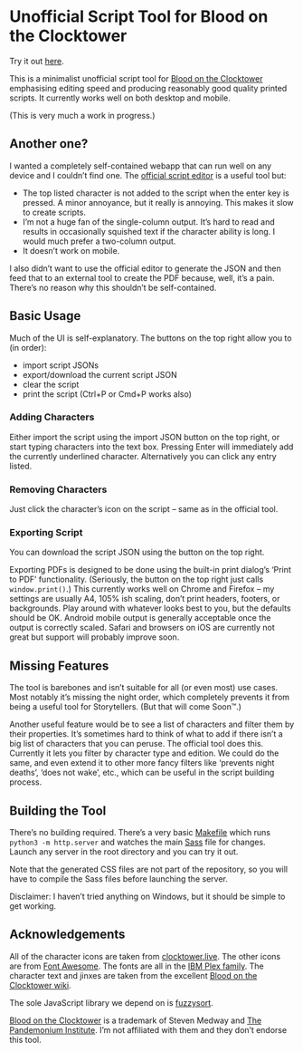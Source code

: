 # Unofficial Script Tool for Blood on the Clocktower 

Try it out [here](https://creynolds.ie/botc-script-tool).

This is a minimalist unofficial script tool for [Blood on the Clocktower](https://bloodontheclocktower.com/) emphasising editing speed and producing reasonably good quality printed scripts. It currently works well on both desktop and mobile.

(This is very much a work in progress.)

## Another one?

I wanted a completely self-contained webapp that can run well on any device and I couldn’t find one. The [official script editor](https://script.bloodontheclocktower.com/) is a useful tool but:

- The top listed character is not added to the script when the enter key is pressed. A minor annoyance, but it really is annoying. This makes it slow to create scripts.
- I’m not a huge fan of the single-column output. It’s hard to read and results in occasionally squished text if the character ability is long. I would much prefer a two-column output.
- It doesn’t work on mobile.

I also didn’t want to use the official editor to generate the JSON and then feed that to an external tool to create the PDF because, well, it’s a pain. There’s no reason why this shouldn’t be self-contained.

## Basic Usage

Much of the UI is self-explanatory. The buttons on the top right allow you to (in order):

- import script JSONs
- export/download the current script JSON
- clear the script
- print the script (Ctrl+P or Cmd+P works also)

### Adding Characters

Either import the script using the import JSON button on the top right, or start typing characters into the text box. Pressing Enter will immediately add the currently underlined character. Alternatively you can click any entry listed.

### Removing Characters

Just click the character’s icon on the script – same as in the official tool.

### Exporting Script

You can download the script JSON using the button on the top right.

Exporting PDFs is designed to be done using the built-in print dialog’s ‘Print to PDF’ functionality. (Seriously, the button on the top right just calls `window.print()`.) This currently works well on Chrome and Firefox – my settings are usually A4, 105% ish scaling, don’t print headers, footers, or backgrounds. Play around with whatever looks best to you, but the defaults should be OK. Android mobile output is generally acceptable once the output is correctly scaled. Safari and browsers on iOS are currently not great but support will probably improve soon.

## Missing Features

The tool is barebones and isn’t suitable for all (or even most) use cases. Most notably it’s missing the night order, which completely prevents it from being a useful tool for Storytellers. (But that will come Soon™.)

Another useful feature would be to see a list of characters and filter them by their properties. It’s sometimes hard to think of what to add if there isn’t a big list of characters that you can peruse. The official tool does this. Currently it lets you filter by character type and edition. We could do the same, and even extend it to other more fancy filters like ‘prevents night deaths’, ‘does not wake’, etc., which can be useful in the script building process.

## Building the Tool

There’s no building required. There’s a very basic [Makefile](Makefile) which runs `python3 -m http.server` and watches the main [Sass](https://sass-lang.com/) file for changes. Launch any server in the root directory and you can try it out.

Note that the generated CSS files are not part of the repository, so you will have to compile the Sass files before launching the server.

Disclaimer: I haven’t tried anything on Windows, but it should be simple to get working.

## Acknowledgements

All of the character icons are taken from [clocktower.live](https://github.com/nicholas-eden/townsquare). The other icons are from [Font Awesome](https://fontawesome.com/). The fonts are all in the [IBM Plex family](https://www.ibm.com/plex/). The character text and jinxes are taken from the excellent [Blood on the Clocktower wiki](https://wiki.bloodontheclocktower.com).

The sole JavaScript library we depend on is [fuzzysort](https://github.com/farzher/fuzzysort).

[Blood on the Clocktower](https://bloodontheclocktower.com/) is a trademark of Steven Medway and [The Pandemonium Institute](https://www.thepandemoniuminstitute.com/). I’m not affiliated with them and they don’t endorse this tool.

